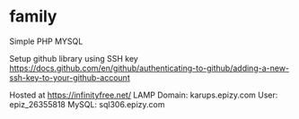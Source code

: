 # family


Simple PHP MYSQL 


Setup github library using SSH key
https://docs.github.com/en/github/authenticating-to-github/adding-a-new-ssh-key-to-your-github-account


Hosted at https://infinityfree.net/ LAMP 
Domain: karups.epizy.com
User: epiz_26355818
MySQL: sql306.epizy.com



